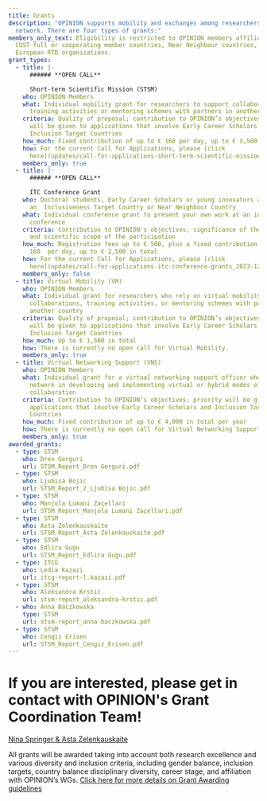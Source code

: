 ```yaml
---
title: Grants
description: "OPINION supports mobility and exchanges among researchers in the
  network. There are four types of grants:"
members_only_text: Eligibility is restricted to OPINION members affiliated in
  COST full or cooperating member countries, Near Neighbour countries, or
  European RTD organizations.
grant_types:
  - title: |-
      ###### **OPEN CALL**

      Short-term Scientific Mission (STSM)
    who: OPINION Members
    what: Individual mobility grant for researchers to support collaborations,
      training activities or mentoring schemes with partners in another country
    criteria: Quality of proposal; contribution to OPINION’s objectives; priority
      will be given to applications that involve Early Career Scholars and
      Inclusion Target Countries
    how_much: Fixed contribution of up to € 160 per day, up to € 3,500 in total
    how: For the current Call for Applications, please [click
      here](updates/call-for-applications-short-term-scientific-missions-in-2024_2023-12-28).
    members_only: true
  - title: |-
      ###### **OPEN CALL**

      ITC Conference Grant
    who: Doctoral students, Early Career Scholars or young innovators affiliated in
      an  Inclusiveness Target Country or Near Neighbour Country
    what: Individual conference grant to present your own work at an international
      conference
    criteria: Contribution to OPINION's objectives; significance of the conference
      and scientific scope of the participation
    how_much: Registration fees up to € 500, plus a fixed contribution of up to €
      160  per day, up to € 2,500 in total
    how: For the current Call for Applications, please [click
      here](updates/call-for-applications-itc-conference-grants_2023-12-28).
    members_only: false
  - title: Virtual Mobility (VM)
    who: OPINION Members
    what: Individual grant for researchers who rely on virtual mobility to engage in
      collaborations, training activities, or mentoring schemes with partners in
      another country
    criteria: Quality of proposal; contribution to OPINION’s objectives; priority
      will be given to applications that involve Early Career Scholars and
      Inclusion Target Countries
    how_much: Up to € 1,500 in total
    how: There is currently no open call for Virtual Mobility.
    members_only: true
  - title: Virtual Networking Support (VNS)
    who: OPINION Members
    what: Individual grant for a virtual networking support officer who supports the
      network in developing and implementing virtual or hybrid modes of
      collaboration
    criteria: Contribution to OPINION’s objectives; priority will be given to
      applications that involve Early Career Scholars and Inclusion Target
      Countries
    how_much: Fixed contribution of up to € 4,000 in total per year
    how: There is currently no open call for Virtual Networking Support.
    members_only: true
awarded_grants:
  - type: STSM
    who: Dren Gerguri
    url: STSM_Report_Dren Gerguri.pdf
  - type: STSM
    who: Ljubisa Bojic
    url: STSM_Report_2_Ljubisa Bojic.pdf
  - type: STSM
    who: Manjola Lumani Zaçellari
    url: STSM_Report_Manjola Lumani Zaçellari.pdf
  - type: STSM
    who: Asta Zelenkauskaite
    url: STSM_Report_Asta Zelenkauskaite.pdf
  - type: STSM
    who: Edlira Gugu
    url: STSM_Report_Edlira Gugu.pdf
  - type: I﻿TCG
    who: L﻿edia Kazazi
    url: itcg-report-l.kazazi.pdf
  - type: S﻿TSM
    who: A﻿leksandra Krstić
    url: stsm-report_aleksandra-krstic.pdf
  - who: Anna Baczkowska
    type: S﻿TSM
    url: stsm-report_anna-baczkowska.pdf
  - type: S﻿TSM
    who: C﻿engiz Erisen
    url: STSM_Report_Cengiz_Erisen.pdf
---
```


# If you are interested, please get in contact with OPINION's Grant Coordination Team!

[Nina Springer \& Asta Zelenkauskaite](mailto:grants@opinion-network.eu)

All grants will be awarded taking into account both research excellence and various diversity and inclusion criteria, including gender balance, inclusion targets, country balance disciplinary diversity, career stage, and affiliation with OPINION’s WGs.
[Click here for more details on Grant Awarding guidelines](https://www.cost.eu/uploads/2021/12/Grant-Awarding-userguide.pdf)
